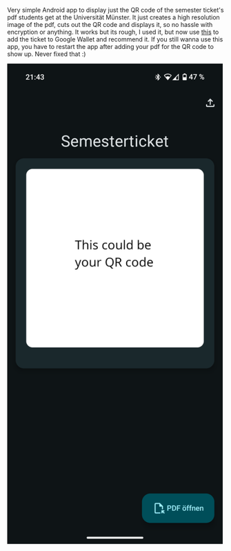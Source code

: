 Very simple Android app to display just the QR code of the semester ticket's pdf students get at the Universität Münster. 
It just creates a high resolution image of the pdf, cuts out the QR code and displays it, so no hassle with encryption or
anything. It works but its rough, I used it, but now use [this](https://zügli.app/) to add the ticket to Google Wallet and recommend it. If you still wanna use this app, you have to restart the app after adding your pdf for the QR code to show up. Never fixed that :)

<img src="screenshot.png" alt="Screenshot of the App" width="500">
